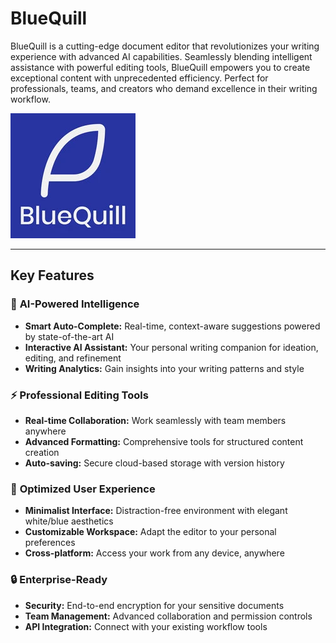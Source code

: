 # BlueQuill

BlueQuill is a cutting-edge document editor that revolutionizes your writing experience with advanced AI capabilities. Seamlessly blending intelligent assistance with powerful editing tools, BlueQuill empowers you to create exceptional content with unprecedented efficiency. Perfect for professionals, teams, and creators who demand excellence in their writing workflow.

![BlueQuill Screenshot](/public/BlueQuill.webp)

---

## Key Features

### 🤖 **AI-Powered Intelligence**
- **Smart Auto-Complete:** Real-time, context-aware suggestions powered by state-of-the-art AI
- **Interactive AI Assistant:** Your personal writing companion for ideation, editing, and refinement
- **Writing Analytics:** Gain insights into your writing patterns and style

### ⚡ **Professional Editing Tools**
- **Real-time Collaboration:** Work seamlessly with team members anywhere
- **Advanced Formatting:** Comprehensive tools for structured content creation
- **Auto-saving:** Secure cloud-based storage with version history

### 🎯 **Optimized User Experience**
- **Minimalist Interface:** Distraction-free environment with elegant white/blue aesthetics
- **Customizable Workspace:** Adapt the editor to your personal preferences
- **Cross-platform:** Access your work from any device, anywhere

### 🔒 **Enterprise-Ready**
- **Security:** End-to-end encryption for your sensitive documents
- **Team Management:** Advanced collaboration and permission controls
- **API Integration:** Connect with your existing workflow tools
